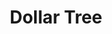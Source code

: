 ---
title: "Dollar Tree"
url: /winchester/dollar-tree-south-pleasant-valley-road/
shop: variety store
---